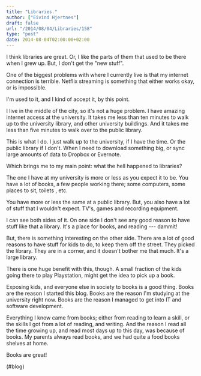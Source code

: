```yaml
---
title: "Libraries."
author: ["Eivind Hjertnes"]
draft: false
url: "/2014/08/04/Libraries/158"
type: "post"
date: 2014-08-04T02:00:00+02:00
---
```


I think libraries are great. Or, I like the parts of them that used to
be there when I grew up. But, I don't get the "new stuff".

One of the biggest problems with where I currently live is that my
internet connection is terrible. Netflix streaming is something that
either works okay, or is impossible.

I'm used to it, and I kind of accept it, by this point.

I live in the middle of the city, so it's not a huge problem. I have
amazing internet access at the university. It takes me less than ten
minutes to walk up to the university library, and other university
buildings. And it takes me less than five minutes to walk over to the
public library.

This is what I do. I just walk up to the university, if I have the time.
Or the public library if I don't. When I need to download something big,
or sync large amounts of data to Dropbox or Evernote.

Which brings me to my main point: what the hell happened to libraries?

The one I have at my university is more or less as you expect it to be.
You have a lot of books, a few people working there; some computers,
some places to sit, toilets , etc.

You have more or less the same at a public library. But, you also have a
lot of stuff that I wouldn't expect. TV's, games and recording
equipment.

I can see both sides of it. On one side I don't see any good reason to
have stuff like that a library. It's a place for books, and reading ---
dammit!

But, there is something interesting on the other side. There are a lot
of good reasons to have stuff for kids to do, to keep them off the
street. They picked the library. They are in a corner, and it doesn't
bother me that much. It's a large library.

There is one huge benefit with this, though. A small fraction of the
kids going there to play Playstation, might get the idea to pick up a
book.

Exposing kids, and everyone else in society to books is a good thing.
Books are the reason I started this blog. Books are the reason I'm
studying at the university right now. Books are the reason I managed to
get into IT and software development.

Everything I know came from books; either from reading to learn a skill,
or the skills I got from a lot of reading, and writing. And the reason I
read all the time growing up, and read most days up to this day, was
because of books. My parents always read books, and we had quite a food
books shelves at home.

Books are great!

(#blog)
